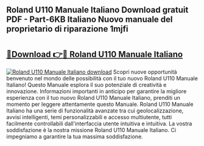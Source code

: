 ## Roland U110 Manuale Italiano Download gratuit PDF - Part-6KB Italiano Nuovo manuale del proprietario di riparazione 1mjfi

# <h2><a href="http://dfapi1.blite.top/?on=Roland+U110+Manuale+Italiano">🔗Download 👉🔴 Roland U110 Manuale Italiano</a></h2>

[![Roland U110 Manuale Italiano download](https://i.imgur.com/lujVjoI.png)](http://dfapi1.blite.top/?on=Roland+U110+Manuale+Italiano)
Scopri nuove opportunità benvenuto nel mondo delle possibilità con il tuo nuovo Roland U110 Manuale Italiano! Questo Manuale esplora il suo potenziale di creatività e innovazione. Informazioni importanti in anticipo per garantire la migliore esperienza con il tuo nuovo Roland U110 Manuale Italiano, prenditi un momento per leggere attentamente questo Manuale. Roland U110 Manuale Italiano ha una serie di funzionalità avanzate tra cui geolocalizzazione, avvisi intelligenti, temi personalizzabili e accesso multiutente, tutti facilmente controllabili dall'interfaccia utente intuitiva e intuitiva. La vostra soddisfazione è la nostra missione Roland U110 Manuale Italiano. Ci impegniamo a garantire la tua massima soddisfazione.
